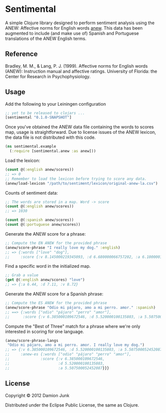 # Sentimental

A simple Clojure library designed to perform sentiment analysis using
the ANEW: Affective norms for English words [anew][]. This data has
been augmented to include (and make use of) Spanish and Portuguese 
translations of the ANEW English terms.

## Reference

Bradley, M. M., & Lang, P. J. (1999). 
Affective norms for English words (ANEW): 
Instruction manual and affective ratings. 
University of Florida: the Center for Research in Psychophysiology.

[anew]: http://csea.phhp.ufl.edu/media/anewmessage.html  "ANEW"

## Usage

Add the following to your Leiningen configuration

```clojure
;; yet to be released to clojars ...
[sentimental "0.1.0-SNAPSHOT"]
```

Once you've obtained the ANEW data file containing the words to scores
map, usage is straightforward. Due to license issues of the ANEW
lexicon, the data file is not distributed with this code. 

```clojure
(ns sentimental.example
  (:require [sentimental.anew :as anew]))
```

Load the lexicon:

```clojure
(count @(:english anew/scores))
;; => 0
;; Remember to load the lexicon before trying to score any data.
(anew/load-lexicon "/path/to/sentiment/lexicon/original-anew-la.csv")
```

Counts of sentiment data:

```clojure
;; The words are stored in a map. Word -> score
(count @(:english anew/scores))
;; => 1030

(count @(:spanish anew/scores))
(count @(:portuguese anew/scores))
```

Generate the ANEW score for a phrase:

```clojure
;; Compute the EN ANEW for the provided phrase
(anew/score-phrase "I really love my dog." :english)
;; => {:words ["love" "dog"],
;;     :score {:v 8.145000219345093, :d 6.680000066757202, :a 6.1000001430511475}}
```

Find a specific word in the initialized map.

```clojure
;; Grab a value 
(get @(:english anew/scores) "love")
;; => {:a 6.44, :d 7.11, :v 8.72}
```

Generate the ANEW score for a Spanish phrase:

```clojure
;; Compute the ES ANEW for the provided phrase
(anew/score-phrase "Odio mi pájaro, amo a mi perro. amor." :spanish)
;; ==> {:words ["odio" "pájaro" "perro" "amor"],
;;      :score {:v 6.385000109672546, :d 5.520000100135803, :a 5.507500052452087}}
```

Compute the "Best of Three" match for a phrase where we're only
interested in scoring for one language.

```clojure
(anew/score-phrase-langs
 "Odio mi pájaro, amo a mi perro. amor. I really love my dog.")
;; => {:v 6.385000109672546, :d 5.520000100135803, :a 5.507500052452087,
;;     :anew-es {:words ["odio" "pájaro" "perro" "amor"],
;;              :score {:v 6.385000109672546,
;;                      :d 5.520000100135803,
;;                      :a 5.507500052452087}}}
```

## License

Copyright © 2012 Damion Junk

Distributed under the Eclipse Public License, the same as Clojure.
